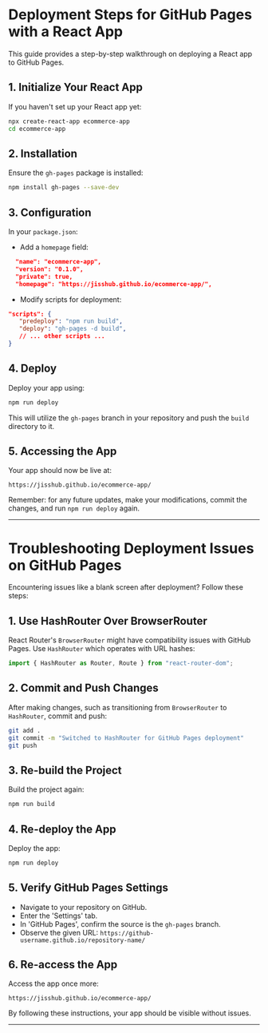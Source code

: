 # Deployment Steps for GitHub Pages with a React App

This guide provides a step-by-step walkthrough on deploying a React app to GitHub Pages.

## 1. Initialize Your React App

If you haven't set up your React app yet:

```bash
npx create-react-app ecommerce-app
cd ecommerce-app
```

## 2. Installation

Ensure the `gh-pages` package is installed:

```bash
npm install gh-pages --save-dev
```

## 3. Configuration

In your `package.json`:

- Add a `homepage` field:

```json
  "name": "ecommerce-app",
  "version": "0.1.0",
  "private": true,
  "homepage": "https://jisshub.github.io/ecommerce-app/",
```

- Modify scripts for deployment:

```json
"scripts": {
   "predeploy": "npm run build",
   "deploy": "gh-pages -d build",
   // ... other scripts ...
}
```

## 4. Deploy

Deploy your app using:

```bash
npm run deploy
```

This will utilize the `gh-pages` branch in your repository and push the `build` directory to it.

## 5. Accessing the App

Your app should now be live at:

```
https://jisshub.github.io/ecommerce-app/
```

Remember: for any future updates, make your modifications, commit the changes, and run `npm run deploy` again.

---

# Troubleshooting Deployment Issues on GitHub Pages

Encountering issues like a blank screen after deployment? Follow these steps:

## 1. Use HashRouter Over BrowserRouter

React Router's `BrowserRouter` might have compatibility issues with GitHub Pages. Use `HashRouter` which operates with URL hashes:

```javascript
import { HashRouter as Router, Route } from "react-router-dom";
```

## 2. Commit and Push Changes

After making changes, such as transitioning from `BrowserRouter` to `HashRouter`, commit and push:

```bash
git add .
git commit -m "Switched to HashRouter for GitHub Pages deployment"
git push
```

## 3. Re-build the Project

Build the project again:

```bash
npm run build
```

## 4. Re-deploy the App

Deploy the app:

```bash
npm run deploy
```

## 5. Verify GitHub Pages Settings

- Navigate to your repository on GitHub.
- Enter the 'Settings' tab.
- In 'GitHub Pages', confirm the source is the `gh-pages` branch.
- Observe the given URL: `https://github-username.github.io/repository-name/`

## 6. Re-access the App

Access the app once more:

```
https://jisshub.github.io/ecommerce-app/
```

By following these instructions, your app should be visible without issues.

--- 

